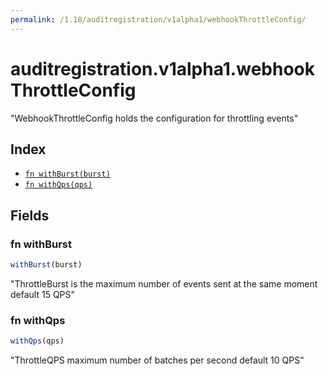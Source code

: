 ```yaml
---
permalink: /1.18/auditregistration/v1alpha1/webhookThrottleConfig/
---
```


# auditregistration.v1alpha1.webhookThrottleConfig

"WebhookThrottleConfig holds the configuration for throttling events"

## Index

* [`fn withBurst(burst)`](#fn-withburst)
* [`fn withQps(qps)`](#fn-withqps)

## Fields

### fn withBurst

```ts
withBurst(burst)
```

"ThrottleBurst is the maximum number of events sent at the same moment default 15 QPS"

### fn withQps

```ts
withQps(qps)
```

"ThrottleQPS maximum number of batches per second default 10 QPS"